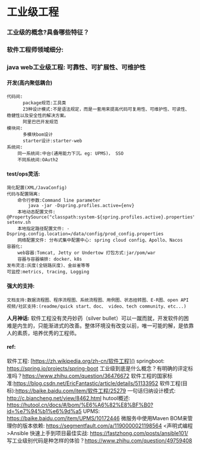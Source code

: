 # 工业级工程
### 工业级的概念?具备哪些特征？
### 软件工程师领域细分:
### java web工业级工程: 可靠性、可扩展性、可维护性
#### 开发(高内聚低耦合)
    代码间:
          package规范:工具类
          23种设计模式:不是语法规定，而是一套用来提高代码可复用性、可维护性、可读性、稳健性以及安全性的解决方案。
          阿里巴巴开发规范
    模块间:
          多模块bom设计
          starter设计:starter-web
    系统间:
        同一系统间:中台(通用能力下沉。eg: UPMS)， SSO
        不同系统间:OAuth2
#### test/ops灵活:
    简化配置(XML/JavaConfig)
    代码与配置隔离:
        命令行参数:Command line parameter
            java -jar -Dspring.profiles.active={env}
        本地动态配置文件: @PropertySource("classpath:system-${spring.profiles.active}.properties")/ setenv.sh
        本地指定路径配置文件: -Dspring.config.location=/data/config/prod_config.properties
        网络配置文件: 分布式集中配置中心: spring cloud config、Apollo、Nacos
    容器化:
        web容器:Tomcat, Jetty or Undertow 打包方式:jar/pom/war
        容器与容器编排: docker、k8s
    发布灵活:灰度(全链路灰度)、金丝雀等等
    可监控:metrics, tracing, Logging
#### 强大的支持:
    文档支持:数据流程图、程序流程图、系统流程图、用例图、状态扭转图、E-R图、open API
    视频/社区支持:(readme/quick start、doc、 video、tech community、etc...)

**人月神话:**  软件工程没有灵丹妙药（silver bullet）可以一蹴而就，开发软件的困难是内生的，只能渐进式的改善。整体环境没有改变以前，唯一可能的解，是依靠人的素质，培养优秀的工程师。

#### ref:
软件工程: [https://zh.wikipedia.org/zh-cn/软件工程]()
springboot: https://spring.io/projects/spring-boot
工业级到底是什么概念？有明确的评定标准吗？https://www.zhihu.com/question/36476672
软件工程的国家标准:https://blog.csdn.net/EricFantastic/article/details/51133952
软件工程(目标):https://baike.baidu.com/item/软件工程/25279
一句话归纳设计模式: http://c.biancheng.net/view/8462.html
hutool概述: https://hutool.cn/docs/#/bom/%E6%A6%82%E8%BF%B0?id=%e7%94%b1%e6%9d%a5
UPMS: https://baike.baidu.com/item/UPMS/10172446
微服务中使用Maven BOM来管理你的版本依赖: https://segmentfault.com/a/1190000021198564
<声明式编程>Ansible 快速上手到项目最佳实战: https://fastzhong.com/posts/ansible101/
写工业级别代码是种怎样的体验？https://www.zhihu.com/question/49759408
